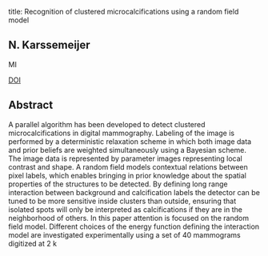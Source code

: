 title: Recognition of clustered microcalcifications using a random field model

## N. Karssemeijer
MI

<a href="https://doi.org/10.1117/12.148689">DOI</a>

## Abstract
A parallel algorithm has been developed to detect clustered microcalcifications in digital mammography. Labeling of the image is performed by a deterministic relaxation scheme in which both image data and prior beliefs are weighted simultaneously using a Bayesian scheme. The image data is represented by parameter images representing local contrast and shape. A random field models contextual relations between pixel labels, which enables bringing in prior knowledge about the spatial properties of the structures to be detected. By defining long range interaction between background and calcification labels the detector can be tuned to be more sensitive inside clusters than outside, ensuring that isolated spots will only be interpreted as calcifications if they are in the neighborhood of others. In this paper attention is focused on the random field model. Different choices of the energy function defining the interaction model are investigated experimentally using a set of 40 mammograms digitized at 2 k

